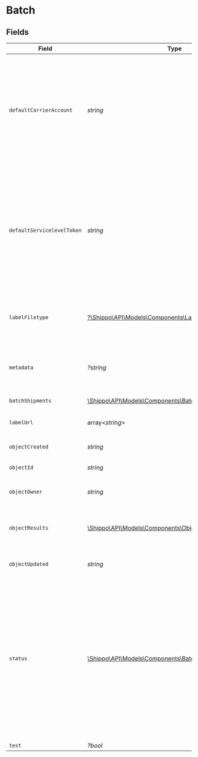 # Batch


## Fields

| Field                                                                                                                                                                                                                                                                                                      | Type                                                                                                                                                                                                                                                                                                       | Required                                                                                                                                                                                                                                                                                                   | Description                                                                                                                                                                                                                                                                                                | Example                                                                                                                                                                                                                                                                                                    |
| ---------------------------------------------------------------------------------------------------------------------------------------------------------------------------------------------------------------------------------------------------------------------------------------------------------- | ---------------------------------------------------------------------------------------------------------------------------------------------------------------------------------------------------------------------------------------------------------------------------------------------------------- | ---------------------------------------------------------------------------------------------------------------------------------------------------------------------------------------------------------------------------------------------------------------------------------------------------------- | ---------------------------------------------------------------------------------------------------------------------------------------------------------------------------------------------------------------------------------------------------------------------------------------------------------- | ---------------------------------------------------------------------------------------------------------------------------------------------------------------------------------------------------------------------------------------------------------------------------------------------------------- |
| `defaultCarrierAccount`                                                                                                                                                                                                                                                                                    | *string*                                                                                                                                                                                                                                                                                                   | :heavy_check_mark:                                                                                                                                                                                                                                                                                         | ID of the Carrier Account object to use as the default for all shipments in this Batch. <br/>The carrier account can be changed on a per-shipment basis by changing the carrier_account in the <br/>corresponding BatchShipment object.                                                                    | 078870331023437cb917f5187429b093                                                                                                                                                                                                                                                                           |
| `defaultServicelevelToken`                                                                                                                                                                                                                                                                                 | *string*                                                                                                                                                                                                                                                                                                   | :heavy_check_mark:                                                                                                                                                                                                                                                                                         | Token of the service level to use as the default for all shipments in this Batch. <br/>The servicelevel can be changed on a per-shipment basis by changing the servicelevel_token in the <br/>corresponding BatchShipment object. <a href="#tag/Service-Levels">Servicelevel tokens can be found here.</a> | usps_priority                                                                                                                                                                                                                                                                                              |
| `labelFiletype`                                                                                                                                                                                                                                                                                            | [?\Shippo\API\Models\Components\LabelFileTypeEnum](../../Models/Components/LabelFileTypeEnum.md)                                                                                                                                                                                                           | :heavy_minus_sign:                                                                                                                                                                                                                                                                                         | Print format of the <a href="https://docs.goshippo.com/docs/shipments/shippinglabelsizes/">label</a>. If empty, will use the default format set from <br/><a href="https://apps.goshippo.com/settings/labels">the Shippo dashboard.</a>                                                                    | PDF_4x6                                                                                                                                                                                                                                                                                                    |
| `metadata`                                                                                                                                                                                                                                                                                                 | *?string*                                                                                                                                                                                                                                                                                                  | :heavy_minus_sign:                                                                                                                                                                                                                                                                                         | A string of up to 100 characters that can be filled with any additional information you want to attach to the object.                                                                                                                                                                                      | BATCH #1                                                                                                                                                                                                                                                                                                   |
| `batchShipments`                                                                                                                                                                                                                                                                                           | [\Shippo\API\Models\Components\BatchShipmentPaginatedList](../../Models/Components/BatchShipmentPaginatedList.md)                                                                                                                                                                                          | :heavy_check_mark:                                                                                                                                                                                                                                                                                         | N/A                                                                                                                                                                                                                                                                                                        |                                                                                                                                                                                                                                                                                                            |
| `labelUrl`                                                                                                                                                                                                                                                                                                 | array<*string*>                                                                                                                                                                                                                                                                                            | :heavy_check_mark:                                                                                                                                                                                                                                                                                         | An array of URLs each pointing to a merged file of 100 labels each                                                                                                                                                                                                                                         |                                                                                                                                                                                                                                                                                                            |
| `objectCreated`                                                                                                                                                                                                                                                                                            | *string*                                                                                                                                                                                                                                                                                                   | :heavy_check_mark:                                                                                                                                                                                                                                                                                         | Date and time of Batch creation                                                                                                                                                                                                                                                                            | 2016-01-04T00:15:44.394Z                                                                                                                                                                                                                                                                                   |
| `objectId`                                                                                                                                                                                                                                                                                                 | *string*                                                                                                                                                                                                                                                                                                   | :heavy_check_mark:                                                                                                                                                                                                                                                                                         | Unique identifier of the given Batch object                                                                                                                                                                                                                                                                | 5ef63c54f5bf45d3b1f8fb37dcb1c5f4                                                                                                                                                                                                                                                                           |
| `objectOwner`                                                                                                                                                                                                                                                                                              | *string*                                                                                                                                                                                                                                                                                                   | :heavy_check_mark:                                                                                                                                                                                                                                                                                         | Username of the user who created the Address object.                                                                                                                                                                                                                                                       | shippo@shippo.com                                                                                                                                                                                                                                                                                          |
| `objectResults`                                                                                                                                                                                                                                                                                            | [\Shippo\API\Models\Components\ObjectResults](../../Models/Components/ObjectResults.md)                                                                                                                                                                                                                    | :heavy_check_mark:                                                                                                                                                                                                                                                                                         | An object containing the following counts:<br>`creation_succeeded`<br>`creation_failed`<br>`purchase_succeeded`<br>`purchase_failed`                                                                                                                                                                       |                                                                                                                                                                                                                                                                                                            |
| `objectUpdated`                                                                                                                                                                                                                                                                                            | *string*                                                                                                                                                                                                                                                                                                   | :heavy_check_mark:                                                                                                                                                                                                                                                                                         | Date and time of last update to the Batch                                                                                                                                                                                                                                                                  | 2016-01-04T00:48:13.841Z                                                                                                                                                                                                                                                                                   |
| `status`                                                                                                                                                                                                                                                                                                   | [\Shippo\API\Models\Components\BatchStatus](../../Models/Components/BatchStatus.md)                                                                                                                                                                                                                        | :heavy_check_mark:                                                                                                                                                                                                                                                                                         | Batches that are `VALIDATING` are being created and validated<br><br/>`VALID` batches can be purchased<br><br/>`INVALID` batches cannot be purchased, `INVALID` BatchShipments must be removed<br><br/>Batches that are in the `PURCHASING` state are being purchased<br><br/>`PURCHASED` batches are finished purchasing. | VALID                                                                                                                                                                                                                                                                                                      |
| `test`                                                                                                                                                                                                                                                                                                     | *?bool*                                                                                                                                                                                                                                                                                                    | :heavy_minus_sign:                                                                                                                                                                                                                                                                                         | N/A                                                                                                                                                                                                                                                                                                        | false                                                                                                                                                                                                                                                                                                      |